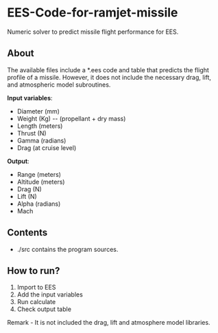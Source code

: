 # EES-Code-for-ramjet-missile
Numeric solver to predict missile flight performance for EES.

## About
The available files include a *.ees code and table that predicts the flight profile of a missile. However, it does not include the necessary drag, lift, and atmospheric model subroutines.

**Input variables**:
* Diameter (mm)
* Weight (Kg) -- (propellant + dry mass)
* Length (meters)
* Thrust (N)
* Gamma (radians)
* Drag (at cruise level)

**Output**:
* Range (meters)
* Altitude (meters)
* Drag (N)
* Lift (N)
* Alpha (radians)
* Mach 

## Contents
* ./src contains the program sources.

## How to run?
1. Import to EES
2. Add the input variables
3. Run calculate
4. Check output table

Remark - It is not included the drag, lift and atmosphere model libraries.
